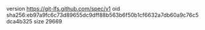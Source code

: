 version https://git-lfs.github.com/spec/v1
oid sha256:eb97a9fc6c73d89655dc9dff88b563b6f50b1cf6632a7db60a9c76c5dca4b325
size 29669

